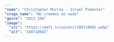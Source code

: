 ```yaml
---
"name": "Christopher Murray - Israel Pimentel"
"stage_name": "No creemos en nada"
"genre": "2013_156"
"image":
  "src": "https://mafi.tv/assets/188718682.webp"
  "alt": "188718682"
---
```

